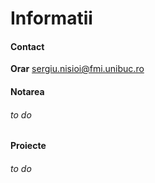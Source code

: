 # Informatii
#### Contact
**Orar**
sergiu.nisioi@fmi.unibuc.ro



#### Notarea
###### to do 
#### Proiecte
###### to do 
